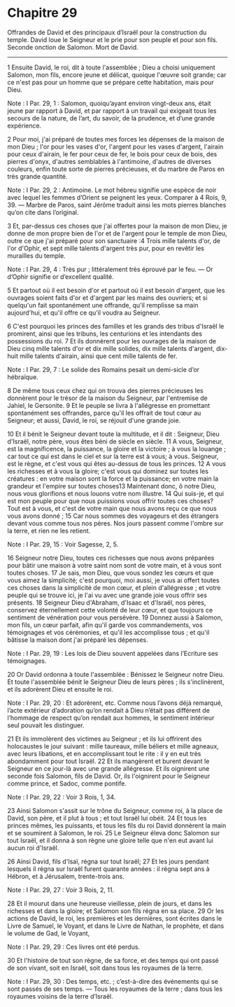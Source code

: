 # Chapitre 29

Offrandes de David et des principaux d’Israël pour la construction du temple.
David loue le Seigneur et le prie pour son peuple et pour son fils.
Seconde onction de Salomon.
Mort de David.

***

1 Ensuite David, le roi, dit à toute l'assemblée ; Dieu a choisi uniquement Salomon, mon fils, encore jeune et délicat, quoique l'œuvre soit grande; car ce n'est pas pour un homme que se prépare cette habitation, mais pour Dieu.

<span class="bible-note">Note : </span> I Par. 29, 1 : Salomon, quoiqu’ayant environ vingt-deux ans, était jeune par rapport à David, et par rapport à un travail qui exigeait tous les secours de la nature, de l’art, du savoir, de la prudence, et d’une grande expérience.

2 Pour moi, j'ai préparé de toutes mes forces les dépenses de la maison de mon Dieu ; l'or pour les vases d'or, l'argent pour les vases d'argent, l'airain pour ceux d'airain, le fer pour ceux de fer, le bois pour ceux de bois, des pierres d'onyx, d'autres semblables à l'antimoine, d'autres de diverses couleurs, enfin toute sorte de pierres précieuses, et du marbre de Paros en très grande quantité.

<span class="bible-note">Note : </span> I Par. 29, 2 : Antimoine. Le mot hébreu signifie une espèce de noir avec lequel les femmes d’Orient se peignent les yeux. Comparer à 4 Rois, 9, 39. ― Marbre de Paros, saint Jérôme traduit ainsi les mots pierres blanches qu’on cite dans l’original.

3 Et, par-dessus ces choses que j'ai offertes pour la maison de mon Dieu, je donne de mon propre bien de l'or et de l'argent pour le temple de mon Dieu, outre ce que j'ai préparé pour son sanctuaire :4 Trois mille talents d'or, de l'or d'Ophir, et sept mille talents d'argent très pur, pour en revêtir les murailles du temple.

<span class="bible-note">Note : </span> I Par. 29, 4 : Très pur ; littéralement très éprouvé par le feu. ― Or d’Ophir signifie or d’excellent qualité.

5 Et partout où il est besoin d'or et partout où il est besoin d'argent, que les ouvrages soient faits d'or et d'argent par les mains des ouvriers; et si quelqu'un fait spontanément une offrande, qu'il remplisse sa main aujourd'hui, et qu'il offre ce qu'il voudra au Seigneur.


6 C'est pourquoi les princes des familles et les grands des tribus d'Israël le promirent, ainsi que les tribuns, les centurions et les intendants des possessions du roi. 7 Et ils donnèrent pour les ouvrages de la maison de Dieu cinq mille talents d'or et dix mille solides, dix mille talents d'argent, dix-huit mille talents d'airain, ainsi que cent mille talents de fer.

<span class="bible-note">Note : </span> I Par. 29, 7 : Le solide des Romains pesait un demi-sicle d’or hébraïque.

8 De même tous ceux chez qui on trouva des pierres précieuses les donnèrent pour le trésor de la maison du Seigneur, par l'entremise de Jahiel, le Gersonite. 9 Et le peuple se livra à l'allégresse en promettant spontanément ses offrandes, parce qu'il les offrait de tout cœur au Seigneur; et aussi, David, le roi, se réjouit d'une grande joie.


10 Et il bénit le Seigneur devant toute la multitude, et il dit : Seigneur, Dieu d'Israël, notre père, vous êtes béni de siècle en siècle. 11 A vous, Seigneur, est la magnificence, la puissance, la gloire et la victoire ; à vous la louange ; car tout ce qui est dans le ciel et sur la terre est à vous; à vous. Seigneur, est le règne, et c'est vous qui êtes au-dessus de tous les princes. 12 A vous les richesses et à vous la gloire; c'est vous qui dominez sur toutes les créatures : en votre maison sont la force et la puissance; en votre main la grandeur et l'empire sur toutes choses13 Maintenant donc, ô notre Dieu, nous vous glorifions et nous louons votre nom illustre. 14 Qui suis-je, et qui est mon peuple pour que nous puissions vous offrir toutes ces choses? Tout est à vous, et c'est de votre main que nous avons reçu ce que nous vous avons donné ; 15 Car nous sommes des voyageurs et des étrangers devant vous comme tous nos pères. Nos jours passent comme l'ombre sur la terre, et rien ne les retient.

<span class="bible-note">Note : </span> I Par. 29, 15 : Voir Sagesse, 2, 5.

16 Seigneur notre Dieu, toutes ces richesses que nous avons préparées pour bâtir une maison à votre saint nom sont de votre main, et à vous sont toutes choses. 17 Je sais, mon Dieu, que vous sondez les cœurs et que vous aimez la simplicité; c'est pourquoi, moi aussi, je vous ai offert toutes ces choses dans la simplicité de mon cœur, et plein d'allégresse ; et votre peuple qui se trouve ici, je l'ai vu avec une grande joie vous offrir ses présents. 18 Seigneur Dieu d'Abraham, d'Isaac et d'Israël, nos pères, conservez éternellement cette volonté de leur cœur, et que toujours ce sentiment de vénération pour vous persévère. 19 Donnez aussi à Salomon, mon fils, un cœur parfait, afin qu'il garde vos commandements, vos témoignages et vos cérémonies, et qu'il les accomplisse tous ; et qu'il bâtisse la maison dont j'ai préparé les dépenses.

<span class="bible-note">Note : </span> I Par. 29, 19 : Les lois de Dieu souvent appelées dans l’Ecriture ses témoignages.


20 Or David ordonna à toute l'assemblée : Bénissez le Seigneur notre Dieu. Et toute l'assemblée bénit le Seigneur Dieu de leurs pères ; ils s'inclinèrent, et ils adorèrent Dieu et ensuite le roi.

<span class="bible-note">Note : </span> I Par. 29, 20 : Et adorèrent, etc. Comme nous l’avons déjà remarqué, l’acte extérieur d’adoration qu’on rendait à Dieu n’était pas différent de l’hommage de respect qu’on rendait aux hommes, le sentiment intérieur seul pouvait les distinguer.


21 Et ils immolèrent des victimes au Seigneur ; et ils lui offrirent des holocaustes le jour suivant : mille taureaux, mille béliers et mille agneaux, avec leurs libations, et en accomplissant tout le rite : il y en eut très abondamment pour tout Israël. 22 Et ils mangèrent et burent devant le Seigneur en ce jour-là avec une grande allégresse. Et ils oignirent une seconde fois Salomon, fils de David. Or, ils l'oignirent pour le Seigneur comme prince, et Sadoc, comme pontife.

<span class="bible-note">Note : </span> I Par. 29, 22 : Voir 3 Rois, 1, 34.

23 Ainsi Salomon s'assit sur le trône du Seigneur, comme roi, à la place de David, son père, et il plut à tous ; et tout Israël lui obéit. 24 Et tous les princes mêmes, les puissants, et tous les fils du roi David donnèrent la main et se soumirent à Salomon, le roi. 25 Le Seigneur éleva donc Salomon sur tout Israël, et il donna à son règne une gloire telle que n'en eut avant lui aucun roi d'Israël.


26 Ainsi David, fils d'Isaï, régna sur tout Israël; 27 Et les jours pendant lesquels il régna sur Israël furent quarante années : il régna sept ans à Hébron, et à Jérusalem, trente-trois ans.

<span class="bible-note">Note : </span> I Par. 29, 27 : Voir 3 Rois, 2, 11.

28 Et il mourut dans une heureuse vieillesse, plein de jours, et dans les richesses et dans la gloire; et Salomon son fils régna en sa place. 29 Or les actions de David, le roi, les premières et les dernières, sont écrites dans le Livre de Samuel, le Voyant, et dans le Livre de Nathan, le prophète, et dans le volume de Gad, le Voyant,

<span class="bible-note">Note : </span> I Par. 29, 29 : Ces livres ont été perdus.

30 Et l'histoire de tout son règne, de sa force, et des temps qui ont passé de son vivant, soit en Israël, soit dans tous les royaumes de la terre.

<span class="bible-note">Note : </span> I Par. 29, 30 : Des temps, etc. ; c’est-à-dire des événements qui se sont passés de ses temps. ― Tous les royaumes de la terre ; dans tous les royaumes voisins de la terre d’Israël.
